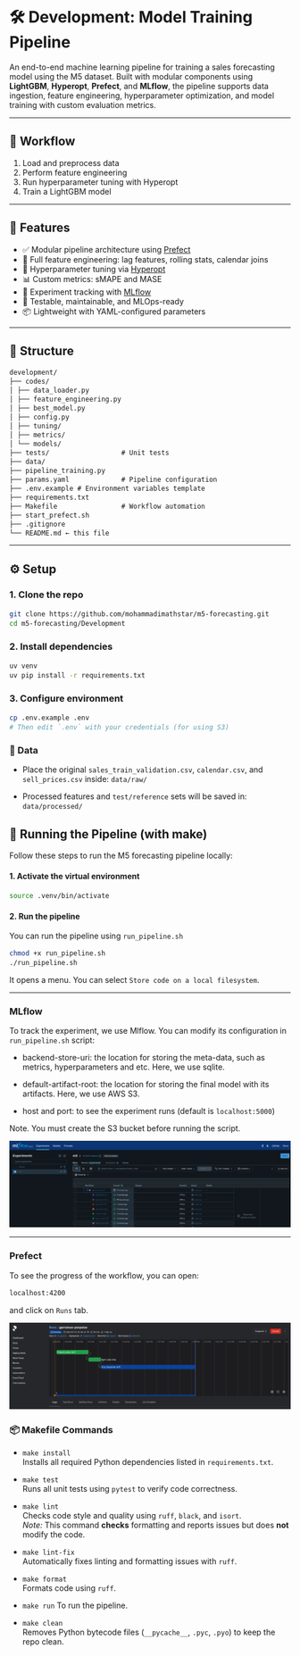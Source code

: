 # 🛠 Development: Model Training Pipeline

An end-to-end machine learning pipeline for training a sales forecasting model using the M5 dataset. Built with modular components using **LightGBM**, **Hyperopt**, **Prefect**, and **MLflow**, the pipeline supports data ingestion, feature engineering, hyperparameter optimization, and model training with custom evaluation metrics.


---


## 🔄 Workflow

1. Load and preprocess data
2. Perform feature engineering
3. Run hyperparameter tuning with Hyperopt
4. Train a LightGBM model

---

## 🚀 Features

- ✅ Modular pipeline architecture using [Prefect](https://docs.prefect.io/)
- 🔁 Full feature engineering: lag features, rolling stats, calendar joins
- 🧪 Hyperparameter tuning via [Hyperopt](https://github.com/hyperopt/hyperopt)
- 📊 Custom metrics: sMAPE and MASE
- 📝 Experiment tracking with [MLflow](https://mlflow.org/)
- 🧼 Testable, maintainable, and MLOps-ready
- 📦 Lightweight with YAML-configured parameters

---

## 📂 Structure

```
development/
├── codes/
│ ├── data_loader.py
│ ├── feature_engineering.py
│ ├── best_model.py
│ ├── config.py
│ ├── tuning/
│ ├── metrics/
│ └── models/
├── tests/                  # Unit tests
├── data/
├── pipeline_training.py
├── params.yaml             # Pipeline configuration
├── .env.example # Environment variables template
├── requirements.txt
├── Makefile                # Workflow automation
├── start_prefect.sh
├── .gitignore
└── README.md ← this file
```

---

## ⚙️ Setup

### 1. Clone the repo

```bash
git clone https://github.com/mohammadimathstar/m5-forecasting.git
cd m5-forecasting/Development
```

### 2. Install dependencies

```bash
uv venv
uv pip install -r requirements.txt
```

### 3. Configure environment

```bash
cp .env.example .env
# Then edit `.env` with your credentials (for using S3)
```


### 📁 Data

- Place the original `sales_train_validation.csv`, `calendar.csv`, and `sell_prices.csv` inside: `data/raw/`

- Processed features and `test/reference` sets will be saved in: `data/processed/`



## 🚀 Running the Pipeline (with make)

Follow these steps to run the M5 forecasting pipeline locally:

#### 1. Activate the virtual environment

```bash
source .venv/bin/activate
```

#### 2. Run the pipeline

You can run the pipeline using `run_pipeline.sh` 

```bash
chmod +x run_pipeline.sh
./run_pipeline.sh
```
It opens a menu. You can select `Store code on a local filesystem`.

----

### MLflow

To track the experiment, we use Mlflow. You can modify its configuration in `run_pipeline.sh` script:

- backend-store-uri: the location for storing the meta-data, such as metrics, hyperparameters and etc. Here, we use sqlite.

- default-artifact-root: the location for storing the final model with its artifacts. Here, we use AWS S3.

- host and port: to see the experiment runs (default is `localhost:5000`)

Note. You must create the S3 bucket before running the script.

![Mlflow](pics/mlflow-training.png)

----

### Prefect

To see the progress of the workflow, you can open:
```bash
localhost:4200
```
and click on `Runs` tab.


![Prefect](pics/prefect-training.png)



### 📦 Makefile Commands

- `make install`  
  Installs all required Python dependencies listed in `requirements.txt`.

- `make test`  
  Runs all unit tests using `pytest` to verify code correctness.

- `make lint`  
  Checks code style and quality using `ruff`, `black`, and `isort`.  
  *Note:* This command **checks** formatting and reports issues but does **not** modify the code.

- `make lint-fix`  
  Automatically fixes linting and formatting issues with `ruff`.

- `make format`  
  Formats code using `ruff`.

- `make run`
  To run the pipeline.

- `make clean`  
  Removes Python bytecode files (`__pycache__`, `.pyc`, `.pyo`) to keep the repo clean.


